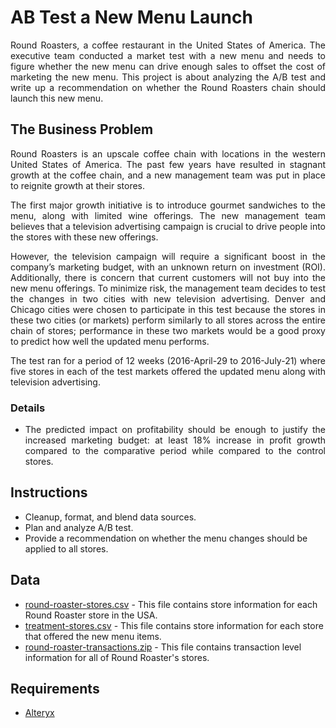 # AB Test a New Menu Launch
<p align=justify>
Round Roasters, a coffee restaurant in the United States of America. 
The executive team conducted a market test with a new menu and needs 
to figure whether the new menu can drive enough sales to offset the 
cost of marketing the new menu. This project is about analyzing the 
A/B test and write up a recommendation on whether the Round Roasters 
chain should launch this new menu.
</p>

## The Business Problem
<p align=justify>
Round Roasters is an upscale coffee chain with locations in the western 
United States of America. The past few years have resulted in stagnant 
growth at the coffee chain, and a new management team was put in place 
to reignite growth at their stores.
</p>
<p align=justify>
The first major growth initiative is to introduce gourmet sandwiches to 
the menu, along with limited wine offerings. The new management team 
believes that a television advertising campaign is crucial to drive people 
into the stores with these new offerings.
 </p>
<p align=justify>
However, the television campaign will require a significant boost in the 
company’s marketing budget, with an unknown return on investment (ROI). 
Additionally, there is concern that current customers will not buy into 
the new menu offerings. To minimize risk, the management team decides to 
test the changes in two cities with new television advertising. Denver and 
Chicago cities were chosen to participate in this test because the stores 
in these two cities (or markets) perform similarly to all stores across 
the entire chain of stores; performance in these two markets would be a 
good proxy to predict how well the updated menu performs.
</p>
<p align=justify>
The test ran for a period of 12 weeks (2016-April-29 to 2016-July-21) 
where five stores in each of the test markets offered the updated menu 
along with television advertising.
</p>
<p align=justify>

### Details
- <p align=justify> The predicted impact on profitability should be enough to justify the increased marketing budget: at least 18% increase in profit growth compared to the comparative period while compared to the control stores.</p>

## Instructions
- Cleanup, format, and blend data sources.
- Plan and analyze A/B test.
- Provide a recommendation on whether the menu changes should be applied to all stores. 

## Data
- [round-roaster-stores.csv](https://github.com/RoumaissaaMadoui/Predictive-Analytics-for-Business-Nanodegree-Projects/blob/main/Project%205%20-%20AB%20Test%20a%20New%20Menu%20Launch/Data/round-roaster-stores.csv) - 
This file contains store information for each Round Roaster store in the USA.
- [treatment-stores.csv](https://github.com/RoumaissaaMadoui/Predictive-Analytics-for-Business-Nanodegree-Projects/blob/main/Project%205%20-%20AB%20Test%20a%20New%20Menu%20Launch/Data/treatment-stores.csv) - 
This file contains store information for each store that offered the new menu items.
- [round-roaster-transactions.zip](https://github.com/RoumaissaaMadoui/Predictive-Analytics-for-Business-Nanodegree-Projects/blob/main/Project%205%20-%20AB%20Test%20a%20New%20Menu%20Launch/Data/RoundRoastersTransactions.zip) - 
This file contains transaction level information for all of Round Roaster's stores.

## Requirements
- [Alteryx](https://www.alteryx.com/resources/product-support/download-alteryx)
